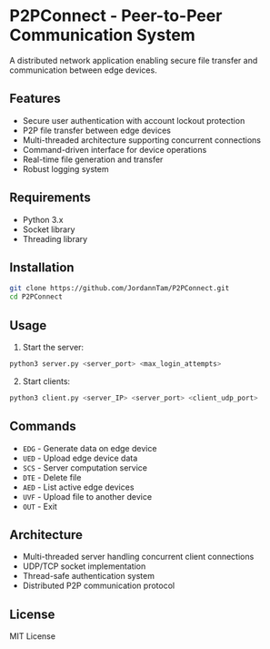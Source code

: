 # P2PConnect - Peer-to-Peer Communication System

A distributed network application enabling secure file transfer and communication between edge devices.

## Features
- Secure user authentication with account lockout protection
- P2P file transfer between edge devices
- Multi-threaded architecture supporting concurrent connections
- Command-driven interface for device operations
- Real-time file generation and transfer
- Robust logging system

## Requirements
- Python 3.x
- Socket library
- Threading library

## Installation
```bash
git clone https://github.com/JordannTam/P2PConnect.git
cd P2PConnect
```

## Usage
1. Start the server:
```bash
python3 server.py <server_port> <max_login_attempts>
```

2. Start clients:
```bash
python3 client.py <server_IP> <server_port> <client_udp_port>
```

## Commands
- `EDG` - Generate data on edge device
- `UED` - Upload edge device data
- `SCS` - Server computation service
- `DTE` - Delete file
- `AED` - List active edge devices
- `UVF` - Upload file to another device
- `OUT` - Exit

## Architecture
- Multi-threaded server handling concurrent client connections
- UDP/TCP socket implementation
- Thread-safe authentication system
- Distributed P2P communication protocol

## License
MIT License